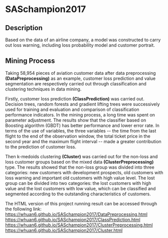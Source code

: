 # SASchampion2017

## Description
Based on the data of an airline company, a model was constructed to carry out loss warning, including loss probability model and customer portrait.

## Mining Process
Taking 58,954 pieces of aviation customer data after data preprocessing **(DataPreprocessing)** as an example, customer loss prediction and value segmentation are respectively carried out through classification and clustering techniques in data mining.

Firstly, customer loss prediction **(ClassPrediction)** was carried out. Decision trees, random forests and gradient lifting trees were successively used for training and evaluation and comparison of classification performance indicators. In the mining process, a long time was spent on parameter adjustment. The results show that the classifier based on Boosting algorithm (GBDT) has better performance and lower error rate. In terms of the use of variables, the three variables -- the time from the last flight to the end of the observation window, the total ticket price in the second year and the maximum flight interval -- made a greater contribution to the prediction of customer loss.

Then k-medoids clustering **(Cluster)** was carried out for the non-loss and loss customer groups based on the mixed data **(ClusterPreprocessing)** type. The results showed that the non-loss group was divided into three categories: new customers with development prospects, old customers with loss warning and important old customers with high value level. The lost group can be divided into two categories: the lost customers with high value and the lost customers with low value, which can be classified and segmented according to the outstanding characteristics of customers.


The HTML version of this project running result can be accessed through the following link:
<https://whuan6.github.io/SASchampion2017/DataPreprocessing.html>
<https://whuan6.github.io/SASchampion2017/ClassPrediction.html>
<https://whuan6.github.io/SASchampion2017/ClusterPreprocessing.html>
<https://whuan6.github.io/SASchampion2017/Cluster.html>

